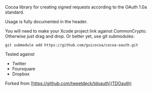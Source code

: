 Cocoa library for creating signed requests according to the OAuth 1.0a standard.

Usage is fully documented in the header.

You will need to make your Xcode project link against CommonCrypto. Otherwise
just drag and drop. Or better yet, use git submodules:

    git submodule add https://github.com/guicocoa/cocoa-oauth.git

Tested against

- Twitter
- Foursquare
- Dropbox

Forked from [https://github.com/tweetdeck/tdoauth](TDOauth)